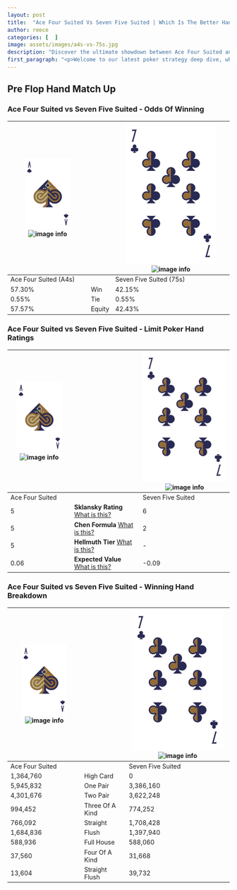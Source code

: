 ```yaml
---
layout: post
title:  "Ace Four Suited Vs Seven Five Suited | Which Is The Better Hand In Poker? A Complete Guide"
author: reece
categories: [  ]
image: assets/images/a4s-vs-75s.jpg
description: "Discover the ultimate showdown between Ace Four Suited and Seven Five Suited in poker! Uncover the odds, strategies, and scenarios where one hand triumphs over the other. Get ready to up your poker game with this thrilling analysis."
first_paragraph: "<p>Welcome to our latest poker strategy deep dive, where we're pitting two distinct hands against each other in a high-stakes showdown: Ace Four Suited vs Seven Five Suited.</p><p>In the dynamic world of poker, every decision counts, and knowing which hand holds the upper hand is key to your success at the table.</p><p>In this article, we'll dissect these two hands, explore the scenarios where one dominates the other, and equip you with the knowledge to make strategic choices that can tip the odds in your favor.</p><p>Get ready to unravel the intriguing dynamics of these poker hands and elevate your game to new heights.</p>"
---
```




[comment]: # (sp0)

## Pre Flop Hand Match Up

<div class="table hand-ratings" markdown="1"> 



### Ace Four Suited vs Seven Five Suited - Odds Of Winning


    
| ![image info](assets/images/hand1/A.png) ![image info](assets/images/hand1/4s.png) |  | ![image info](assets/images/hand2/7.png) ![image info](assets/images/hand2/5s.png) |
| -------- | -------- | -------- |
| Ace Four Suited (A4s) |  | Seven Five Suited (75s) |
| 57.30% | Win | 42.15% |
| 0.55% | Tie | 0.55% |
| 57.57% | Equity | 42.43% |




[comment]: # (sp1)



### Ace Four Suited vs Seven Five Suited - Limit Poker Hand Ratings


    
| ![image info](assets/images/hand1/A.png) ![image info](assets/images/hand1/4s.png) |  | ![image info](assets/images/hand2/7.png) ![image info](assets/images/hand2/5s.png) |
| -------- | -------- | -------- |
| Ace Four Suited |  | Seven Five Suited |
| 5 | **Sklansky Rating** [What is this?](/sklansky-rating-explained) | 6 |
| 5 | **Chen Formula** [What is this?](/chen-formula-explained) | 2 |
| 5 | **Hellmuth Tier** [What is this?](/Hellmuth-tier-explained) | - |
| 0.06 | **Expected Value** [What is this?](/expected-value-explained) | -0.09 |




[comment]: # (sp2)



### Ace Four Suited vs Seven Five Suited - Winning Hand Breakdown


    
| ![image info](assets/images/hand1/A.png) ![image info](assets/images/hand1/4s.png) |  | ![image info](assets/images/hand2/7.png) ![image info](assets/images/hand2/5s.png) |
| -------- | -------- | -------- |
| Ace Four Suited |  | Seven Five Suited |
| 1,364,760 | High Card | 0 |
| 5,945,832 | One Pair | 3,386,160 |
| 4,301,676 | Two Pair | 3,622,248 |
| 994,452 | Three Of A Kind | 774,252 |
| 766,092 | Straight | 1,708,428 |
| 1,684,836 | Flush | 1,397,940 |
| 588,936 | Full House | 588,060 |
| 37,560 | Four Of A Kind | 31,668 |
| 13,604 | Straight Flush | 39,732 |




[comment]: # (sp3)



</div>

[comment]: # (sp4)



[comment]: # (sp5)

